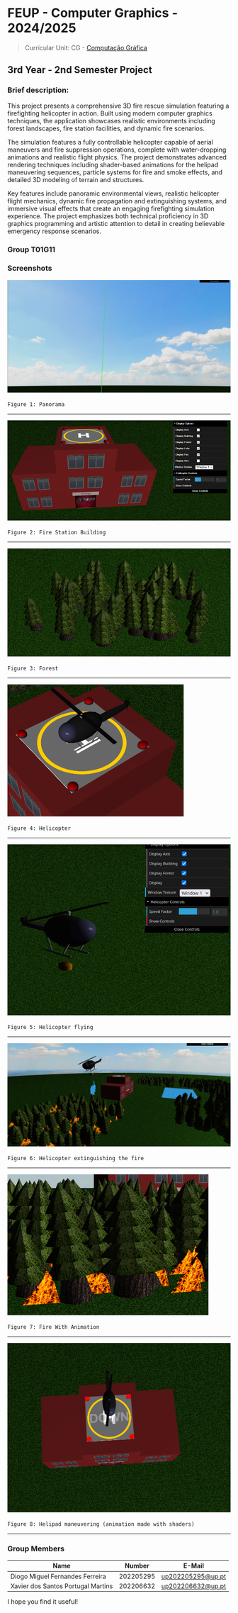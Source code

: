 # FEUP - Computer Graphics - 2024/2025
> Curricular Unit: CG - [Computação Gráfica](https://sigarra.up.pt/feup/en/UCURR_GERAL.FICHA_UC_VIEW?pv_ocorrencia_id=541892)
## 3rd Year - 2nd Semester Project
### Brief description:
This project presents a comprehensive 3D fire rescue simulation featuring a firefighting helicopter in action. Built using modern computer graphics techniques, the application showcases realistic environments including forest landscapes, fire station facilities, and dynamic fire scenarios. 

The simulation features a fully controllable helicopter capable of aerial maneuvers and fire suppression operations, complete with water-dropping animations and realistic flight physics. The project demonstrates advanced rendering techniques including shader-based animations for the helipad maneuvering sequences, particle systems for fire and smoke effects, and detailed 3D modeling of terrain and structures.

Key features include panoramic environmental views, realistic helicopter flight mechanics, dynamic fire propagation and extinguishing systems, and immersive visual effects that create an engaging firefighting simulation experience. The project emphasizes both technical proficiency in 3D graphics programming and artistic attention to detail in creating believable emergency response scenarios.

### Group T01G11

### Screenshots

![Panorama](screenshots/project-t01-g11-1.png)

`Figure 1: Panorama`

---

![Fire Station Building](screenshots/project-t01-g11-2.png)

`Figure 2: Fire Station Building`

---

![Forest](screenshots/project-t01-g11-3.png)

`Figure 3: Forest`

---

![Helicopter](screenshots/project-t01-g11-4.png)

`Figure 4: Helicopter`

---

![Helicopter flying](screenshots/project-t01-g11-5.png)

`Figure 5: Helicopter flying`

---

![Helicopter extinguishing the fire](screenshots/project-t01-g11-6.png)

`Figure 6: Helicopter extinguishing the fire`

---

![Fire With Animation](screenshots/project-t01-g11-7.png)

`Figure 7: Fire With Animation`

---

![Helipad maneuvering](screenshots/project-t01-g11-8.png)

`Figure 8: Helipad maneuvering (animation made with shaders)`

---

### Group Members

| Name                               | Number    | E-Mail            |
| ---------------------------------- | --------- | ----------------- |
| Diogo Miguel Fernandes Ferreira    | 202205295 | up202205295@up.pt |
| Xavier dos Santos Portugal Martins | 202206632 | up202206632@up.pt |

I hope you find it useful!

